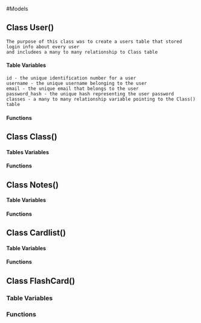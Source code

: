 #Models 

## Class User()
 
	The purpose of this class was to create a users table that stored login info about every user 
	and includees a many to many relationship to Class table

#### Table Variables
 
	id - the unique identification number for a user 
	username - the unique username belonging to the user 
	email - the unique email that belongs to the user
	password_hash - the unique hash representing the user password 
	classes - a many to many relationship variable pointing to the Class() table  	

#### Functions 

## Class Class()

#### Tables Variables

#### Functions 
 
## Class Notes()

#### Table Variables

#### Functions 

## Class Cardlist()

#### Table Variables 

#### Functions 

## Class FlashCard()

### Table Variables 

### Functions 
